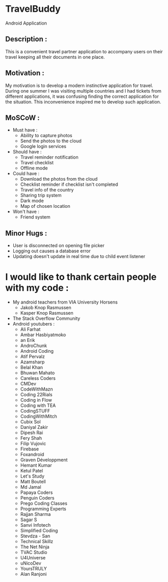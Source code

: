 # TravelBuddy
Android Application

## Description : 
This is a convenient travel partner application to accompany users on their travel keeping all their documents in one place.
## Motivation : 
My motivation is to develop a modern instinctive application for travel. During one summer I was visiting multiple countries and I had tickets from different applications, it was confusing finding the correct application for the situation. This inconvenience inspired me to develop such application.
## MoSCoW : 
- Must have : 
    - Ability to capture photos
    - Send the photos to the cloud
    - Google login services
- Should have : 
    - Travel reminder notification
    - Travel checklist
    - Offline mode
- Could have :
    - Download the photos from the cloud
    - Checklist reminder if checklist isn't completed
    - Travel info of the country
    - Sharing trip system
    - Dark mode
    - Map of chosen location
- Won't have :
    - Friend system 

## Minor Hugs :
- User is disconnected on opening file picker
- Logging out causes a database error 
- Updating doesn't update in real time due to child event listener

# I would like to thank certain people with my code :
- My android teachers from VIA University Horsens
    - Jakob Knop Rasmussen
    - Kasper Knop Rasmussen
- The Stack Overflow Community
- Android youtubers :
    - Ali Farhat
    - Ambar Hasbiyatmoko
    - an Erik
    - AndroChunk
    - Android Coding
    - Atif Pervalz
    - Azamsharp
    - Belal Khan
    - Bhuwan Mahato
    - Careless Coders
    - CMDev
    - CodeWithMazn
    - Coding 22Rials
    - Coding in Flow
    - Coding with TEA
    - CodingSTUFF
    - CodingWithMitch
    - Cubix Sol
    - Daniyal Zakir
    - Dipesh Rai
    - Fery Shah
    - Filip Vujovic
    - Firebase
    - Foxandroid
    - Graven Développment
    - Hemant Kumar
    - Ketul Patel
    - Let's Study
    - Matt Boutell
    - Md Jamal
    - Papaya Coders
    - Penguin Coders
    - Prego Coding Classes
    - Programming Experts 
    - Rajjan Sharma 
    - Sagar S
    - Sanvi Infotech
    - Simplified Coding
    - Stevdza - San
    - Technical Skillz
    - The Net Ninja
    - TVAC Studio
    - U4Universe
    - uNicoDev
    - YoursTRULY
    - Alan Ranjoni
